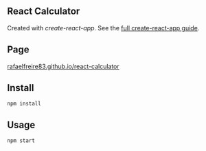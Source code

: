 React Calculator
---

Created with *create-react-app*. See the [full create-react-app guide](https://github.com/facebookincubator/create-react-app/blob/master/packages/react-scripts/template/README.md).

Page
---

[rafaelfreire83.github.io/react-calculator](https://rafaelfreire83.github.io/react-calculator/)


Install
---

`npm install`



Usage
---

`npm start`
